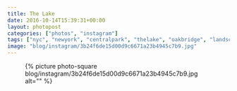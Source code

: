 ```yaml
---
title: The Lake
date: 2016-10-14T15:39:31+00:00
layout: photopost
categories: ["photos", "instagram"]
tags: ["nyc", "newyork", "centralpark", "thelake", "oakbridge", "landscape", "cityscape", "night", "twilight"]
image: "blog/instagram/3b24f6de15d00d9c6671a23b4945c7b9.jpg"
---
```


<figure class="photo photo--square">
  {% picture photo-square blog/instagram/3b24f6de15d00d9c6671a23b4945c7b9.jpg alt="" %}
</figure>


